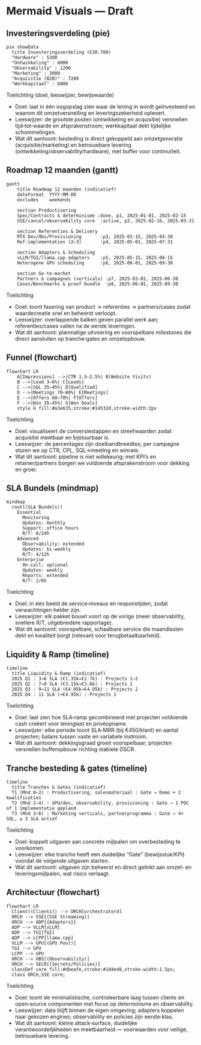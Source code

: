 # Mermaid Visuals — Draft

## Investeringsverdeling (pie)

```mermaid
pie showData
  title Investeringsverdeling (€30.700)
  "Hardware" : 5300
  "Ontwikkeling" : 8000
  "Observability" : 1200
  "Marketing" : 3000
  "Acquisitie (B2B)" : 7200
  "Werkkapitaal" : 6000
```

Toelichting (doel, leeswijzer, bewijswaarde)
- Doel: laat in één oogopslag zien waar de lening in wordt geïnvesteerd en waarom dit omzetversnelling en leveringszekerheid oplevert.
- Leeswijzer: de grootste posten (ontwikkeling en acquisitie) versnellen tijd‑tot‑waarde en afsprakenstroom; werkkapitaal dekt tijdelijke schommelingen.
- Wat dit aantoont: besteding is direct gekoppeld aan omzetgeneratie (acquisitie/marketing) en betrouwbare levering (ontwikkeling/observability/hardware), met buffer voor continuïteit.

## Roadmap 12 maanden (gantt)

```mermaid
gantt
    title Roadmap 12 maanden (indicatief)
    dateFormat  YYYY-MM-DD
    excludes    weekends

    section Productisering
    Spec/Contracts & determinisme :done, p1, 2025-01-01, 2025-02-15
    SSE/cancel/observability core  :active, p2, 2025-02-16, 2025-03-31

    section Referenties & Delivery
    RTX Dev/Obs/Provisioning       :p3, 2025-03-15, 2025-04-30
    Ref-implementaties (2–3)       :p4, 2025-05-01, 2025-07-31

    section Adapters & Scheduling
    vLLM/TGI/llama.cpp adapters    :p5, 2025-05-15, 2025-08-15
    Heterogene GPU scheduling      :p6, 2025-08-01, 2025-09-30

    section Go-to-market
    Partners & campagnes (verticals) :p7, 2025-03-01, 2025-06-30
    Cases/Benchmarks & proof bundle  :p8, 2025-06-01, 2025-09-30
```

Toelichting
- Doel: toont fasering van product → referenties → partners/cases zodat waardecreatie snel en beheerst verloopt.
- Leeswijzer: overlappende balken geven parallel werk aan; referenties/cases vallen na de eerste leveringen.
- Wat dit aantoont: planmatige uitvoering en voorspelbare milestones die direct aansluiten op tranche‑gates en omzetopbouw.

## Funnel (flowchart)

```mermaid
flowchart LR
    A[Impressions] -->|CTR 1.5–2.5%| B(Website Visits)
    B -->|Lead 3–6%| C{Leads}
    C -->|SQL 35–45%| D[Qualified]
    D -->|Meetings 70–80%| E[Meetings]
    E -->|Offers 60–70%| F[Offers]
    F -->|Win 35–45%| G[Won Deals]
    style G fill:#a3e635,stroke:#14532d,stroke-width:2px
```

Toelichting
- Doel: visualiseert de conversiestappen en streefwaarden zodat acquisitie meetbaar en bijstuurbaar is.
- Leeswijzer: de percentages zijn doelbandbreedtes; per campagne sturen we op CTR, CPL, SQL→meeting en winrate.
- Wat dit aantoont: pipeline is niet willekeurig; met KPI’s en retainer/partners borgen we voldoende afsprakenstroom voor dekking en groei.

## SLA Bundels (mindmap)

```mermaid
mindmap
  root((SLA Bundels))
    Essential
      Monitoring
      Updates: monthly
      Support: office hours
      R/T: 8/24h
    Advanced
      Observability: extended
      Updates: bi-weekly
      R/T: 4/12h
    Enterprise
      On-call: optional
      Updates: weekly
      Reports: extended
      R/T: 2/6h
```

Toelichting
- Doel: in één beeld de service‑niveaus en responstijden, zodat verwachtingen helder zijn.
- Leeswijzer: elk pakket bouwt voort op de vorige (meer observability, snellere R/T, uitgebreidere rapportage).
- Wat dit aantoont: voorspelbare, schaalbare service die maandlasten dekt en kwaliteit borgt (relevant voor terugbetaalbaarheid).

## Liquidity & Ramp (timeline)

```mermaid
timeline
  title Liquidity & Ramp (indicatief)
  2025 Q1 : 3→6 SLA (€1.35k→€2.7k) : Projects 1–2
  2025 Q2 : 7→8 SLA (€3.15k→€3.6k) : Projects 1
  2025 Q3 : 9→11 SLA (€4.05k→€4.95k) : Projects 2
  2025 Q4 : 11 SLA (≈€4.95k) : Projects 1
```

Toelichting
- Doel: laat zien hoe SLA‑ramp gecombineerd met projecten voldoende cash creëert voor leninglast en privéopname.
- Leeswijzer: elke periode toont SLA‑MRR (bij €450/klant) en aantal projecten; balans tussen vaste en variabele instroom.
- Wat dit aantoont: dekkingsgraad groeit voorspelbaar; projecten versnellen bufferopbouw richting stabiele DSCR.

## Tranche besteding & gates (timeline)

```mermaid
timeline
  title Tranches & Gates (indicatief)
  T1 (Mnd 0–2) : Productisering, salesmateriaal : Gate → Demo + 2 kwalificaties
  T2 (Mnd 2–4) : GPU/dev, observability, provisioning : Gate → 1 POC of 1 implementatie gepland
  T3 (Mnd 3–6) : Marketing verticals, partnerprogramma : Gate → 4+ SQL, ≥ 3 SLA actief
```

Toelichting
- Doel: koppelt uitgaven aan concrete mijlpalen om overbesteding te voorkomen.
- Leeswijzer: elke tranche heeft een duidelijke “Gate” (bewijsstuk/KPI) voordat de volgende uitgaven starten.
- Wat dit aantoont: uitgaven zijn beheerst en direct gelinkt aan omzet‑ en leveringsmijlpalen, wat risico verlaagt.

## Architectuur (flowchart)

```mermaid
flowchart LR
  Client((Clients)) --> ORCH[orchestratord]
  ORCH --> SSE[(SSE Streaming)]
  ORCH --> ADP{{Adapters}}
  ADP --> VLLM[vLLM]
  ADP --> TGI[TGI]
  ADP --> LCPP[llama.cpp]
  VLLM --> GPU[(GPU Pool)]
  TGI --> GPU
  LCPP --> GPU
  ORCH --> OBS[(Observability)]
  ORCH --> SECR[(Secrets/Policies)]
  classDef core fill:#dbeafe,stroke:#1d4ed8,stroke-width:1.5px;
  class ORCH,SSE core;
```

Toelichting
- Doel: toont de minimalistische, controleerbare laag tussen clients en open‑source componenten met focus op determinisme en observability.
- Leeswijzer: data blijft binnen de eigen omgeving; adapters koppelen naar gekozen engines; observability en policies zijn eerste‑klas.
- Wat dit aantoont: kleine attack‑surface, duidelijke verantwoordelijkheden en meetbaarheid — voorwaarden voor veilige, betrouwbare levering.
